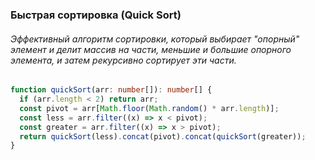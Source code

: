 ### Быстрая сортировка (Quick Sort)

###### Эффективный алгоритм сортировки, который выбирает "опорный" элемент и делит массив на части, меньшие и большие опорного элемента, и затем рекурсивно сортирует эти части.

```ts
function quickSort(arr: number[]): number[] {
  if (arr.length < 2) return arr;
  const pivot = arr[Math.floor(Math.random() * arr.length)];
  const less = arr.filter((x) => x < pivot);
  const greater = arr.filter((x) => x > pivot);
  return quickSort(less).concat(pivot).concat(quickSort(greater));
}
```
